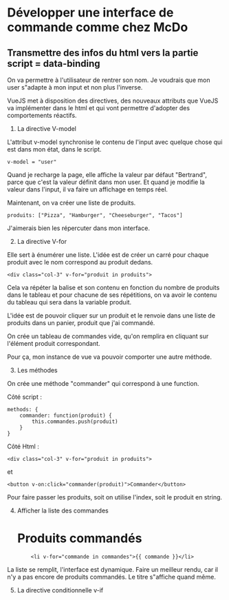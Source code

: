 # Développer une interface de commande comme chez McDo

## Transmettre des infos du html vers la partie script = data-binding

On va permettre à l'utilisateur de rentrer son nom. Je voudrais que mon user s"adapte à mon input et non plus l'inverse.

VueJS met à disposition des directives, des nouveaux attributs que VueJS va implémenter dans le html et qui vont permettre d'adopter des comportements réactifs.

1. La directive V-model

L'attribut v-model synchronise le contenu de l'input avec quelque chose qui est dans mon état, dans le script.

    v-model = "user"

Quand je recharge la page, elle affiche la valeur par défaut "Bertrand", parce que c'est la valeur définit dans mon user. Et quand je modifie la valeur dans l'input, il va faire un affichage en temps réel.

Maintenant, on va créer une liste de produits.

    produits: ["Pizza", "Hamburger", "Cheeseburger", "Tacos"]

J'aimerais bien les répercuter dans mon interface.

2. La directive V-for 

Elle sert à énumérer une liste. L'idée est de créer un carré pour chaque produit avec le nom correspond au produit dedans.

    <div class="col-3" v-for="produit in produits">

Cela va répéter la balise et son contenu en fonction du nombre de produits dans le tableau et pour chacune de ses répétitions, on va avoir le contenu du tableau qui sera dans la variable produit.

L'idée est de pouvoir cliquer sur un produit et le renvoie dans une liste de produits dans un panier, produit que j'ai commandé.

On crée un tableau de commandes vide, qu'on remplira en cliquant sur l'élément produit correspondant.

Pour ça, mon instance de vue va pouvoir comporter une autre méthode.

3. Les méthodes

On crée une méthode "commander" qui correspond à une function.

Côté script :

    methods: {
        commander: function(produit) {
            this.commandes.push(produit)
        }
    }

Côté Html :

    <div class="col-3" v-for="produit in produits">

et

    <button v-on:click="commander(produit)">Commander</button>


Pour faire passer les produits, soit on utilise l'index, soit le produit en string.

4. Afficher la liste des commandes

    <h1 class="display-4">Produits commandés</h1>

    <ul>

        <li v-for="commande in commandes">{{ commande }}</li>
        
    </ul>

La liste se remplit, l'interface est dynamique. Faire un meilleur rendu, car il n'y a pas encore de produits commandés. Le titre s"affiche quand même.

5. La directive conditionnelle v-if